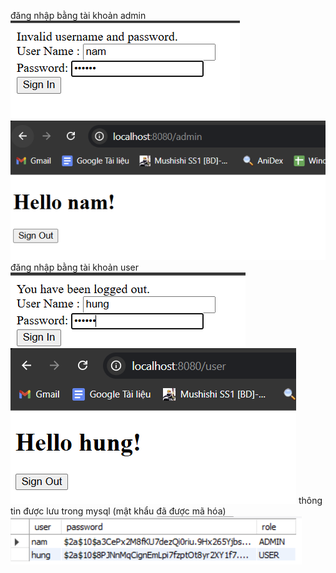 đăng nhập bằng tài khoản admin
![img.png](img.png)
![img_1.png](img_1.png)
đăng nhập bằng tài khoản user
![img_3.png](img_3.png)
![img_4.png](img_4.png)
thông tin được lưu trong mysql (mật khẩu đã được mã hóa)
![img_5.png](img_5.png)